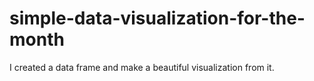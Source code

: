 # simple-data-visualization-for-the-month
I created a data frame and make a beautiful visualization from it.

